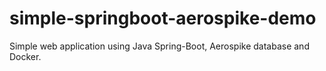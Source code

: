 # simple-springboot-aerospike-demo
Simple web application using Java Spring-Boot, Aerospike database and Docker.
